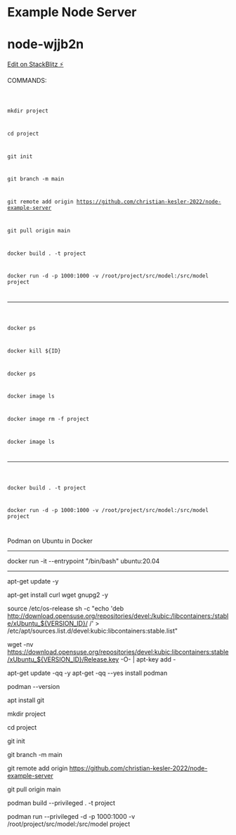 <h1>Example Node Server</h1>

# node-wjjb2n

[Edit on StackBlitz ⚡️](https://stackblitz.com/edit/node-wjjb2n)

COMMANDS:

<code>

mkdir project

cd project

git init

git branch -m main

git remote add origin https://github.com/christian-kesler-2022/node-example-server

git pull origin main

docker build . -t project

docker run -d -p 1000:1000 -v /root/project/src/model:/src/model project

<hr>

docker ps

docker kill ${ID}

docker ps

docker image ls

docker image rm -f project

docker image ls

<hr>

docker build . -t project

docker run -d -p 1000:1000 -v /root/project/src/model:/src/model project

</code>

Podman on Ubuntu in Docker

<hr>

docker run -it --entrypoint "/bin/bash" ubuntu:20.04

<hr>

apt-get update -y

apt-get install curl wget gnupg2 -y

source /etc/os-release
sh -c "echo 'deb http://download.opensuse.org/repositories/devel:/kubic:/libcontainers:/stable/xUbuntu_${VERSION_ID}/ /' > /etc/apt/sources.list.d/devel:kubic:libcontainers:stable.list"

wget -nv https://download.opensuse.org/repositories/devel:kubic:libcontainers:stable/xUbuntu_${VERSION_ID}/Release.key -O- | apt-key add -

apt-get update -qq -y
apt-get -qq --yes install podman

podman --version

apt install git

mkdir project

cd project

git init

git branch -m main

git remote add origin https://github.com/christian-kesler-2022/node-example-server

git pull origin main

podman build --privileged . -t project

podman run --privileged -d -p 1000:1000 -v /root/project/src/model:/src/model project
